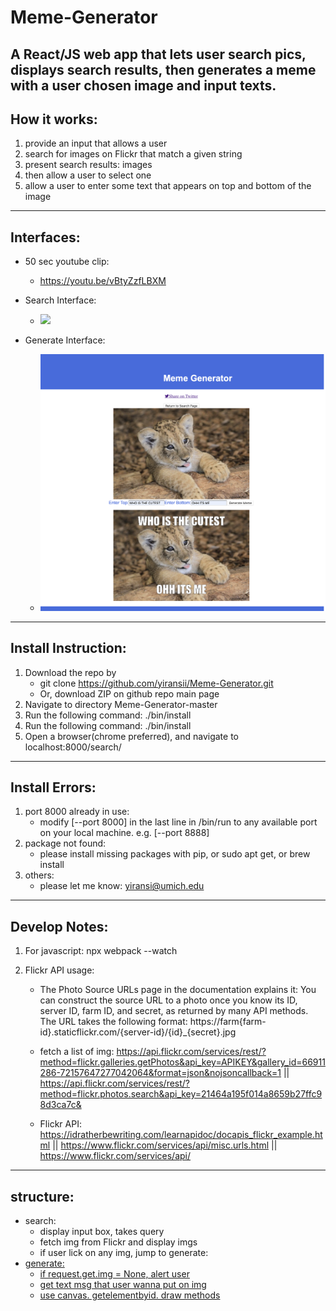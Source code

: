 # Meme-Generator

A React/JS web app that lets user search pics, displays search results, then generates a meme with a user chosen image and input texts.
--------------------------------------------------------

## How it works:

1. provide an input that allows a user 
2. search for images on Flickr that match a given string
3. present search results:  images 
4. then allow a user to select one 
5. allow a user to enter some text that appears on top and bottom of the image


--------------------------------------------------------

## Interfaces:

* 50 sec youtube clip:
    * https://youtu.be/vBtyZzfLBXM

* Search Interface:
    * ![](examples/search_interface.jpg)

* Generate Interface:
    * ![](examples/generate_interface.jpg)


--------------------------------------------------------

## Install Instruction:

1. Download the repo by 
    * git clone https://github.com/yiransii/Meme-Generator.git
    * Or, download ZIP on github repo main page
2. Navigate to directory Meme-Generator-master
3. Run the following command: ./bin/install
4. Run the following command: ./bin/install
5. Open a browser(chrome preferred), and navigate to localhost:8000/search/

--------------------------------------------------------
## Install Errors:

1. port 8000 already in use:
    * modify [--port 8000] in the last line in /bin/run to any available port on your local machine. e.g. [--port 8888]
2. package not found:
    * please install missing packages with pip, or sudo apt get, or brew install
3. others:
    * please let me know: yiransi@umich.edu


--------------------------------------------------------
## Develop Notes:

1. For javascript: npx webpack --watch 

2. Flickr API usage:
    *  The Photo Source URLs page in the documentation explains it: You can construct the source URL to a photo once you know its ID, server ID, farm ID, and secret, as returned by many API methods. The URL takes the following format: https://farm{farm-id}.staticflickr.com/{server-id}/{id}_{secret}.jpg

    * fetch a list of img: https://api.flickr.com/services/rest/?method=flickr.galleries.getPhotos&api_key=APIKEY&gallery_id=66911286-72157647277042064&format=json&nojsoncallback=1 || https://api.flickr.com/services/rest/?method=flickr.photos.search&api_key=21464a195f014a8659b27ffc98d3ca7c&

    * Flickr API: https://idratherbewriting.com/learnapidoc/docapis_flickr_example.html || https://www.flickr.com/services/api/misc.urls.html || https://www.flickr.com/services/api/

--------------------------------------------------------
## structure:

* search:
    * display input box, takes query
    * fetch img from Flickr and display imgs
    * if user lick on any img, jump to generate: <a href="/generate/img={img_url}">
* generate:
    * if request.get.img = None, alert user
    * get text msg that user wanna put on img
    * use canvas. getelementbyid. draw methods


